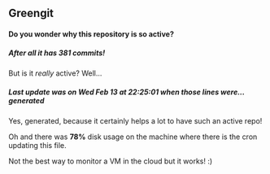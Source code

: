 ## Greengit

#### Do you wonder why this repository is so active?

##### After all it has 381 commits!

But is it *really* active? Well...

##### Last update was on Wed Feb 13 at 22:25:01 when those lines were... generated

Yes, generated, because it certainly helps a lot to have such an active repo!

Oh and there was **78%** disk usage on the machine
where there is the cron updating this file.

Not the best way to monitor a VM in the cloud but it works! :)
